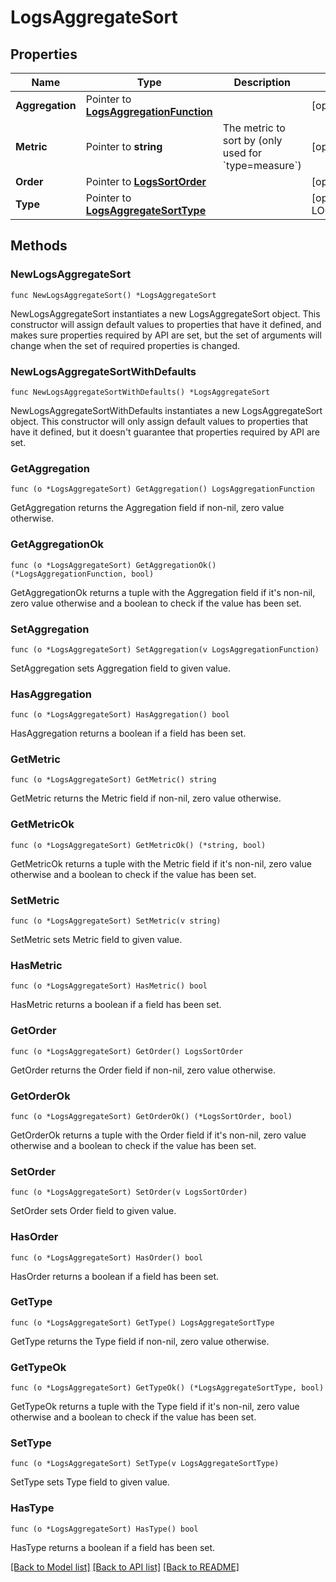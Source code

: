 # LogsAggregateSort

## Properties

| Name            | Type                                                                 | Description                                                         | Notes                                                      |
| --------------- | -------------------------------------------------------------------- | ------------------------------------------------------------------- | ---------------------------------------------------------- |
| **Aggregation** | Pointer to [**LogsAggregationFunction**](LogsAggregationFunction.md) |                                                                     | [optional]                                                 |
| **Metric**      | Pointer to **string**                                                | The metric to sort by (only used for &#x60;type&#x3D;measure&#x60;) | [optional]                                                 |
| **Order**       | Pointer to [**LogsSortOrder**](LogsSortOrder.md)                     |                                                                     | [optional]                                                 |
| **Type**        | Pointer to [**LogsAggregateSortType**](LogsAggregateSortType.md)     |                                                                     | [optional] [default to LOGSAGGREGATESORTTYPE_ALPHABETICAL] |

## Methods

### NewLogsAggregateSort

`func NewLogsAggregateSort() *LogsAggregateSort`

NewLogsAggregateSort instantiates a new LogsAggregateSort object.
This constructor will assign default values to properties that have it defined,
and makes sure properties required by API are set, but the set of arguments
will change when the set of required properties is changed.

### NewLogsAggregateSortWithDefaults

`func NewLogsAggregateSortWithDefaults() *LogsAggregateSort`

NewLogsAggregateSortWithDefaults instantiates a new LogsAggregateSort object.
This constructor will only assign default values to properties that have it defined,
but it doesn't guarantee that properties required by API are set.

### GetAggregation

`func (o *LogsAggregateSort) GetAggregation() LogsAggregationFunction`

GetAggregation returns the Aggregation field if non-nil, zero value otherwise.

### GetAggregationOk

`func (o *LogsAggregateSort) GetAggregationOk() (*LogsAggregationFunction, bool)`

GetAggregationOk returns a tuple with the Aggregation field if it's non-nil, zero value otherwise
and a boolean to check if the value has been set.

### SetAggregation

`func (o *LogsAggregateSort) SetAggregation(v LogsAggregationFunction)`

SetAggregation sets Aggregation field to given value.

### HasAggregation

`func (o *LogsAggregateSort) HasAggregation() bool`

HasAggregation returns a boolean if a field has been set.

### GetMetric

`func (o *LogsAggregateSort) GetMetric() string`

GetMetric returns the Metric field if non-nil, zero value otherwise.

### GetMetricOk

`func (o *LogsAggregateSort) GetMetricOk() (*string, bool)`

GetMetricOk returns a tuple with the Metric field if it's non-nil, zero value otherwise
and a boolean to check if the value has been set.

### SetMetric

`func (o *LogsAggregateSort) SetMetric(v string)`

SetMetric sets Metric field to given value.

### HasMetric

`func (o *LogsAggregateSort) HasMetric() bool`

HasMetric returns a boolean if a field has been set.

### GetOrder

`func (o *LogsAggregateSort) GetOrder() LogsSortOrder`

GetOrder returns the Order field if non-nil, zero value otherwise.

### GetOrderOk

`func (o *LogsAggregateSort) GetOrderOk() (*LogsSortOrder, bool)`

GetOrderOk returns a tuple with the Order field if it's non-nil, zero value otherwise
and a boolean to check if the value has been set.

### SetOrder

`func (o *LogsAggregateSort) SetOrder(v LogsSortOrder)`

SetOrder sets Order field to given value.

### HasOrder

`func (o *LogsAggregateSort) HasOrder() bool`

HasOrder returns a boolean if a field has been set.

### GetType

`func (o *LogsAggregateSort) GetType() LogsAggregateSortType`

GetType returns the Type field if non-nil, zero value otherwise.

### GetTypeOk

`func (o *LogsAggregateSort) GetTypeOk() (*LogsAggregateSortType, bool)`

GetTypeOk returns a tuple with the Type field if it's non-nil, zero value otherwise
and a boolean to check if the value has been set.

### SetType

`func (o *LogsAggregateSort) SetType(v LogsAggregateSortType)`

SetType sets Type field to given value.

### HasType

`func (o *LogsAggregateSort) HasType() bool`

HasType returns a boolean if a field has been set.

[[Back to Model list]](../README.md#documentation-for-models) [[Back to API list]](../README.md#documentation-for-api-endpoints) [[Back to README]](../README.md)
